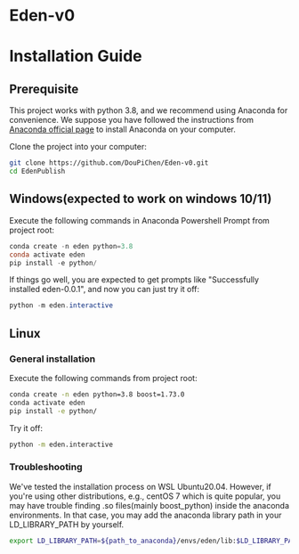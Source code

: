 # Eden-v0

# Installation Guide

## Prerequisite

This project works with python 3.8, and we recommend using Anaconda for convenience. We suppose you have followed the instructions from [Anaconda official page](https://www.anaconda.com/) to install Anaconda on your computer. 

Clone the project into your computer:

```bash
git clone https://github.com/DouPiChen/Eden-v0.git
cd EdenPublish
```

## Windows(expected to work on windows 10/11)

Execute the following commands in Anaconda Powershell Prompt from project root:

```powershell
conda create -n eden python=3.8
conda activate eden
pip install -e python/
```

If things go well, you are expected to get prompts like "Successfully installed eden-0.0.1", and now you can just try it off:

```powershell
python -m eden.interactive
```



## Linux

### General installation

Execute the following commands from project root:

```bash
conda create -n eden python=3.8 boost=1.73.0
conda activate eden
pip install -e python/
```

Try it off:

```bash
python -m eden.interactive
```



### Troubleshooting

We've tested the installation process on WSL Ubuntu20.04. However, if you're using other distributions, e.g., centOS 7 which is quite popular, you may have trouble finding .so files(mainly boost_python) inside the anaconda environments. In that case, you may add the anaconda library path in your LD_LIBRARY_PATH by yourself.

```bash
export LD_LIBRARY_PATH=${path_to_anaconda}/envs/eden/lib:$LD_LIBRARY_PATH
```

